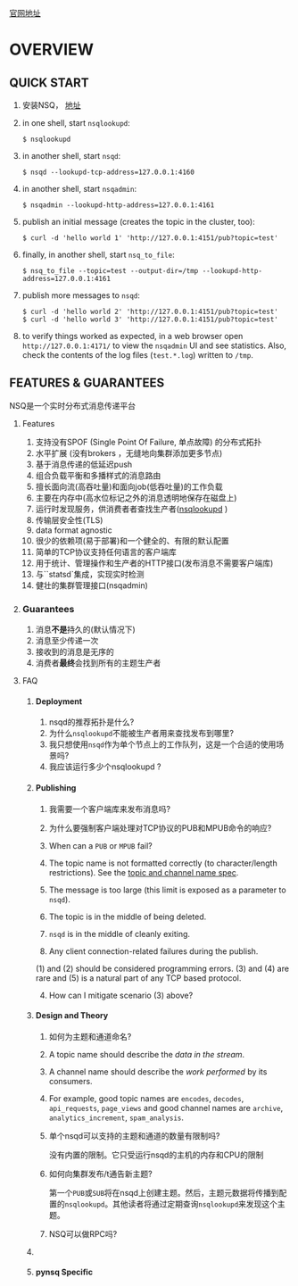  [官网地址]( https://nsq.io/overview/quick_start.html )

# OVERVIEW 

## QUICK START

1. 安装NSQ， [地址]( https://nsq.io/deployment/installing.html )

2. in one shell, start `nsqlookupd`:

   ```
   $ nsqlookupd
   ```

3. in another shell, start `nsqd`:

   ```
   $ nsqd --lookupd-tcp-address=127.0.0.1:4160
   ```

4. in another shell, start `nsqadmin`:

   ```
   $ nsqadmin --lookupd-http-address=127.0.0.1:4161
   ```

5. publish an initial message (creates the topic in the cluster, too):

   ```
   $ curl -d 'hello world 1' 'http://127.0.0.1:4151/pub?topic=test'
   ```

6. finally, in another shell, start `nsq_to_file`:

   ```
   $ nsq_to_file --topic=test --output-dir=/tmp --lookupd-http-address=127.0.0.1:4161
   ```

7. publish more messages to `nsqd`:

   ```
   $ curl -d 'hello world 2' 'http://127.0.0.1:4151/pub?topic=test'
   $ curl -d 'hello world 3' 'http://127.0.0.1:4151/pub?topic=test'
   ```

8. to verify things worked as expected, in a web browser open `http://127.0.0.1:4171/` to view the `nsqadmin` UI and see statistics. Also, check the contents of the log files (`test.*.log`) written to `/tmp`.

## FEATURES & GUARANTEES

 NSQ是一个实时分布式消息传递平台

1. Features

   1.  支持没有SPOF (Single Point Of Failure, 单点故障) 的分布式拓扑 
   2.  水平扩展 (没有brokers ，无缝地向集群添加更多节点) 
   3. 基于消息传递的低延迟push
   4.  组合负载平衡和多播样式的消息路由 
   5.  擅长面向流(高吞吐量)和面向job(低吞吐量)的工作负载 
   6.  主要在内存中(高水位标记之外的消息透明地保存在磁盘上) 
   7.  运行时发现服务，供消费者者查找生产者([nsqlookupd](https://github.com/nsqio/nsq/tree/master/nsqlookupd/README.md) ) 
   8.  传输层安全性(TLS) 
   9.  data format agnostic 
   10.  很少的依赖项(易于部署)和一个健全的、有限的默认配置
   11.  简单的TCP协议支持任何语言的客户端库 
   12. 用于统计、管理操作和生产者的HTTP接口(发布消息不需要客户端库)  
   13.  与``statsd`集成，实现实时检测 
   14.  健壮的集群管理接口(nsqadmin) 

2. ### Guarantees

   1.  消息**不是**持久的(默认情况下) 
   2.  消息至少传递一次 
   3.  接收到的消息是无序的 
   4.  消费者**最终**会找到所有的主题生产者 

3. FAQ

   1. #### Deployment

      1.  nsqd的推荐拓扑是什么?
      2.  为什么`nsqlookupd`不能被生产者用来查找发布到哪里? 
      3.   我只想使用`nsqd`作为单个节点上的工作队列，这是一个合适的使用场景吗? 
      4.   我应该运行多少个nsqlookupd ? 
      
   2. #### Publishing
   
      1.  我需要一个客户端库来发布消息吗? 
   
      2.  为什么要强制客户端处理对TCP协议的PUB和MPUB命令的响应? 
   
      3.  When can a `PUB` or `MPUB` fail? 
   
         1. The topic name is not formatted correctly (to character/length restrictions). See the [topic and channel name spec](https://nsq.io/clients/tcp_protocol_spec.html#notes).
         2. The message is too large (this limit is exposed as a parameter to `nsqd`).
         3. The topic is in the middle of being deleted.
         4. `nsqd` is in the middle of cleanly exiting.
         5. Any client connection-related failures during the publish.
   
         (1) and (2) should be considered programming errors. (3) and (4) are rare and (5) is a natural part of any TCP based protocol.
   
      4.  How can I mitigate scenario (3) above?
   
   3. #### Design and Theory
   
      1.  如何为主题和通道命名? 
   
         1. A topic name should describe the *data in the stream*.
         2. A channel name should describe the *work performed* by its consumers.
         3. For example, good topic names are `encodes`, `decodes`, `api_requests`, `page_views` and good channel names are `archive`, `analytics_increment`, `spam_analysis`.
   
      2.  单个nsqd可以支持的主题和通道的数量有限制吗? 
   
          没有内置的限制。它只受运行nsqd的主机的内存和CPU的限制 
   
      3.  如何向集群发布/t通告新主题?
   
          第一个`PUB`或`SUB`将在nsqd上创建主题。然后，主题元数据将传播到配置的`nsqlookupd`。其他读者将通过定期查询`nsqlookupd`来发现这个主题。  
   
      4.  NSQ可以做RPC吗? 
   
   4. 
   
   5. #### pynsq Specific
